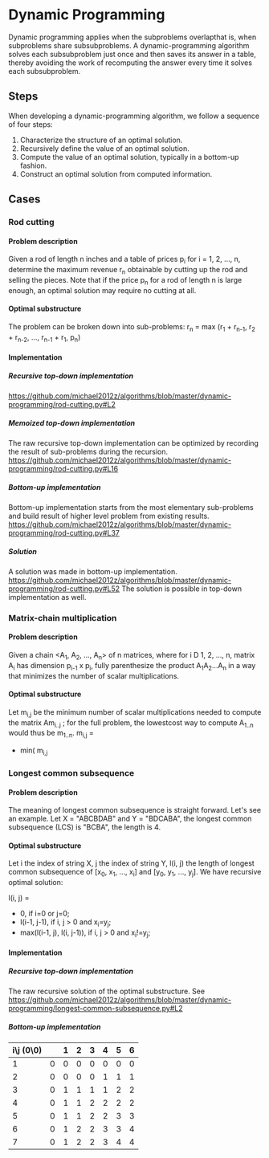 # Dynamic Programming
Dynamic programming applies when the subproblems overlapthat is, when subproblems share subsubproblems. 
A dynamic-programming algorithm solves each subsubproblem just once and then saves its answer in a table, thereby avoiding the work of recomputing the answer every time it solves each subsubproblem.

## Steps
When developing a dynamic-programming algorithm, we follow a sequence of
four steps:
1. Characterize the structure of an optimal solution.
2. Recursively define the value of an optimal solution.
3. Compute the value of an optimal solution, typically in a bottom-up fashion.
4. Construct an optimal solution from computed information.

## Cases

### Rod cutting

#### Problem description
Given a rod of length n inches and a table of prices p<sub>i</sub> for i = 1, 2, ..., n, determine the maximum revenue r<sub>n</sub> obtainable by cutting up the rod and selling the pieces. Note that if the price p<sub>n</sub> for a rod of length n is large enough, an optimal solution may require no cutting at all.

#### Optimal substructure
The problem can be broken down into sub-problems:
r<sub>n</sub> = max (r<sub>1</sub> + r<sub>n-1</sub>, r<sub>2</sub> + r<sub>n-2</sub>, ..., r<sub>n-1</sub> + r<sub>1</sub>, p<sub>n</sub>)

#### Implementation
##### Recursive top-down implementation
https://github.com/michael2012z/algorithms/blob/master/dynamic-programming/rod-cutting.py#L2

##### Memoized top-down implementation
The raw recursive top-down implementation can be optimized by recording the result of sub-problems during the recursion.
https://github.com/michael2012z/algorithms/blob/master/dynamic-programming/rod-cutting.py#L16

##### Bottom-up implementation
Bottom-up implementation starts from the most elementary sub-problems and build result of higher level problem from existing results.
https://github.com/michael2012z/algorithms/blob/master/dynamic-programming/rod-cutting.py#L37

##### Solution
A solution was made in bottom-up implementation.
https://github.com/michael2012z/algorithms/blob/master/dynamic-programming/rod-cutting.py#L52
The solution is possible in top-down implementation as well.

### Matrix-chain multiplication

#### Problem description
Given a chain <A<sub>1</sub>, A<sub>2</sub>, ..., A<sub>n</sub>> of n matrices, where for i D 1, 2, ..., n, matrix A<sub>i</sub> has dimension p<sub>i-1</sub> x p<sub>i</sub>, fully parenthesize the product A<sub>1</sub>A<sub>2</sub>...A<sub>n</sub> in a way that minimizes the number of scalar multiplications.

#### Optimal substructure
Let m<sub>i,j</sub> be the minimum number of scalar multiplications needed to compute the matrix Am<sub>i..j</sub> ; for the full problem, the lowestcost way to compute A<sub>1..n</sub> would thus be m<sub>1..n</sub>.
m<sub>i,j</sub> = 
- min( m<sub>i,j</sub> 


### Longest common subsequence
#### Problem description
The meaning of longest common subsequence is straight forward. Let's see an example. Let X = "ABCBDAB" and Y = "BDCABA", the longest common subsequence (LCS) is "BCBA", the length is 4.

#### Optimal substructure
Let i the index of string X, j the index of string Y, l(i, j) the length of longest common subsequence of \[x<sub>0</sub>, x<sub>1</sub>, ..., x<sub>i</sub>\] and \[y<sub>0</sub>, y<sub>1</sub>, ..., y<sub>j</sub>\]. We have recursive optimal solution:

l(i, j) = 
- 0, if i=0 or j=0;
- l(i-1, j-1), if i, j > 0 and x<sub>i</sub>=y<sub>j</sub>;
- max(l(i-1, j), l(i, j-1)), if i, j > 0 and x<sub>i</sub>!=y<sub>j</sub>;

#### Implementation
##### Recursive top-down implementation
The raw recursive solution of the optimal substructure. See https://github.com/michael2012z/algorithms/blob/master/dynamic-programming/longest-common-subsequence.py#L2

##### Bottom-up implementation

|i\j (0\0)||1|2|3|4|5|6|
|-|-|-|-|-|-|-|-|
|1|0|0|0|0|0|0|0|
|2|0|0|0|0|1|1|1|
|3|0|1|1|1|1|2|2|
|4|0|1|1|2|2|2|2|
|5|0|1|1|2|2|3|3|
|6|0|1|2|2|3|3|4|
|7|0|1|2|2|3|4|4|
